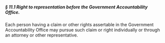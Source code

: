 ##### § 11.1 Right to representation before the Government Accountability Office. #####

Each person having a claim or other rights assertable in the Government Accountability Office may pursue such claim or right individually or through an attorney or other representative.